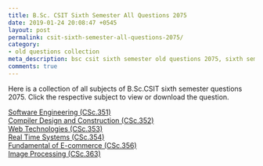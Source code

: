 ```yaml
---
title: B.Sc. CSIT Sixth Semester All Questions 2075
date: 2019-01-24 20:08:47 +0545
layout: post
permalink: csit-sixth-semester-all-questions-2075/
category:
- old questions collection
meta_description: bsc csit sixth semester old questions 2075, sixth semester, sixth semester 2075, old questions, old questions 2075, csit 2075, 6th semester old questions 2075, 6th semester old questions, tu old questions 2075, sixth semester all questions 2075, 6th semester, bsccsit, old questions 2075, sixth semester old questions csit, sixth semester old question, sixth semester old question csit 2075,csit sixth semester Software Engineering question 2075,csit sixth semester Compiler Design and Construction question 2075, csit sixth semester Web Technologies, csit sixth semester Real Time Systems, question 2075, csit sixth semester Fundamentals of ecommerce question 2075, csit sixth semester Image Processing question 2075, image processing question 2075
comments: true
---
```

<p>Here is a collection of all subjects of B.Sc.CSIT sixth semester questions 2075. Click the respective subject to view or download the question.</p>
<a href="../assets/files/2075/CSc_351_SE_2075.pdf" title="Software Engineering">Software Engineering (CSc.351)</a><br>
<a href="../assets/files/2075/CSc_352_CDC_2075.pdf" title="Compiler Design and Construction">Compiler Design and Construction (CSc.352)</a><br>
<a href="../assets/files/2075/CSc_353_WT_2075.pdf" title="Web Technologies">Web Technologies (CSc.353)</a><br>
<a href="../assets/files/2075/CSc_354_RTS_2075.pdf" title="Real Time Systems">Real Time Systems (CSc.354)</a><br>
<a href="../assets/files/2075/CSc_356_EC_2075.pdf" title="Fundamental of E-commerce">Fundamental of E-commerce (CSc.356)</a><br>
<a href="../assets/files/2075/CSc_363_IP_2075.pdf" title="Image Processing">Image Processing (CSc.363)</a><br>
